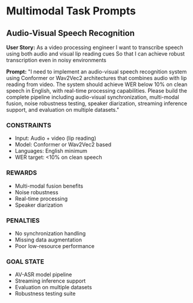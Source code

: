 <!-- Copyright 2025 jxtngx | Apache 2.0 License | https://github.com/jxtngx/claude-code-pytorch -->

# Multimodal Task Prompts

## Audio-Visual Speech Recognition

**User Story:**
As a video processing engineer
I want to transcribe speech using both audio and visual lip reading cues
So that I can achieve robust transcription even in noisy environments

**Prompt:**
"I need to implement an audio-visual speech recognition system using Conformer or Wav2Vec2 architectures that combines audio with lip reading from video. The system should achieve WER below 10% on clean speech in English, with real-time processing capabilities. Please build the complete pipeline including audio-visual synchronization, multi-modal fusion, noise robustness testing, speaker diarization, streaming inference support, and evaluation on multiple datasets."

### CONSTRAINTS
- Input: Audio + video (lip reading)
- Model: Conformer or Wav2Vec2 based
- Languages: English minimum
- WER target: <10% on clean speech

### REWARDS
- Multi-modal fusion benefits
- Noise robustness
- Real-time processing
- Speaker diarization

### PENALTIES
- No synchronization handling
- Missing data augmentation
- Poor low-resource performance

### GOAL STATE
- AV-ASR model pipeline
- Streaming inference support
- Evaluation on multiple datasets
- Robustness testing suite